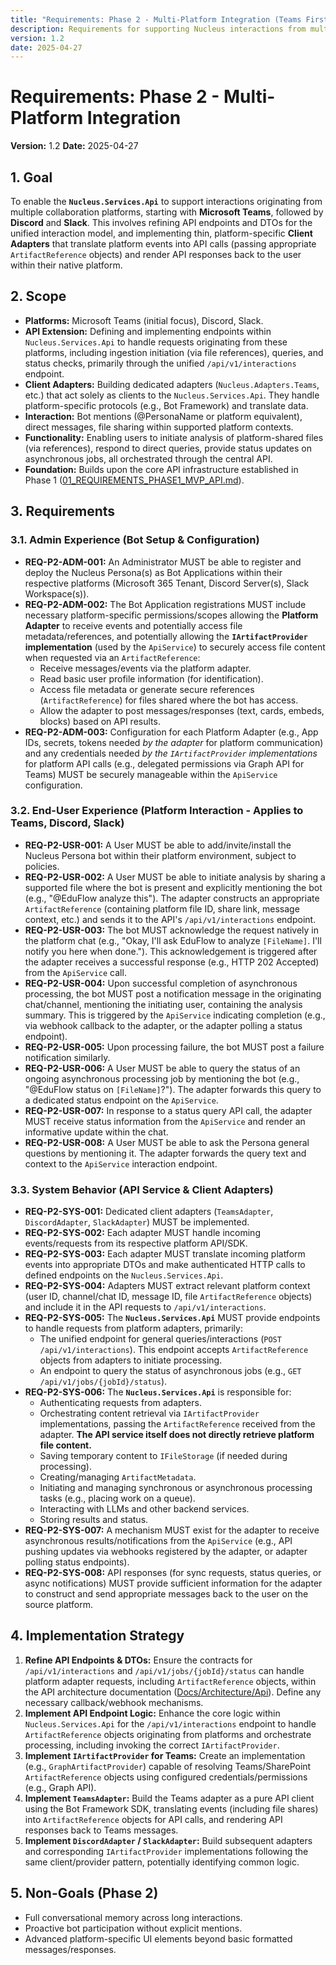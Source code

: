 ```yaml
---
title: "Requirements: Phase 2 - Multi-Platform Integration (Teams First)"
description: Requirements for supporting Nucleus interactions from multiple collaboration platforms (Teams, Discord, Slack) via dedicated client adapters and the core API.
version: 1.2
date: 2025-04-27
---
```


# Requirements: Phase 2 - Multi-Platform Integration

**Version:** 1.2
**Date:** 2025-04-27

## 1. Goal

To enable the **`Nucleus.Services.Api`** to support interactions originating from multiple collaboration platforms, starting with **Microsoft Teams**, followed by **Discord** and **Slack**. This involves refining API endpoints and DTOs for the unified interaction model, and implementing thin, platform-specific **Client Adapters** that translate platform events into API calls (passing appropriate `ArtifactReference` objects) and render API responses back to the user within their native platform.

## 2. Scope

*   **Platforms:** Microsoft Teams (initial focus), Discord, Slack.
*   **API Extension:** Defining and implementing endpoints within `Nucleus.Services.Api` to handle requests originating from these platforms, including ingestion initiation (via file references), queries, and status checks, primarily through the unified `/api/v1/interactions` endpoint.
*   **Client Adapters:** Building dedicated adapters (`Nucleus.Adapters.Teams`, etc.) that act solely as clients to the `Nucleus.Services.Api`. They handle platform-specific protocols (e.g., Bot Framework) and translate data.
*   **Interaction:** Bot mentions (@PersonaName or platform equivalent), direct messages, file sharing within supported platform contexts.
*   **Functionality:** Enabling users to initiate analysis of platform-shared files (via references), respond to direct queries, provide status updates on asynchronous jobs, all orchestrated through the central API.
*   **Foundation:** Builds upon the core API infrastructure established in Phase 1 ([01_REQUIREMENTS_PHASE1_MVP_API.md](./01_REQUIREMENTS_PHASE1_MVP_CONSOLE.md)).

## 3. Requirements

### 3.1. Admin Experience (Bot Setup & Configuration)

*   **REQ-P2-ADM-001:** An Administrator MUST be able to register and deploy the Nucleus Persona(s) as Bot Applications within their respective platforms (Microsoft 365 Tenant, Discord Server(s), Slack Workspace(s)).
*   **REQ-P2-ADM-002:** The Bot Application registrations MUST include necessary platform-specific permissions/scopes allowing the **Platform Adapter** to receive events and potentially access file metadata/references, and potentially allowing the **`IArtifactProvider` implementation** (used by the `ApiService`) to securely access file content when requested via an `ArtifactReference`:
    *   Receive messages/events via the platform adapter.
    *   Read basic user profile information (for identification).
    *   Access file metadata or generate secure references (`ArtifactReference`) for files shared where the bot has access.
    *   Allow the adapter to post messages/responses (text, cards, embeds, blocks) based on API results.
*   **REQ-P2-ADM-003:** Configuration for each Platform Adapter (e.g., App IDs, secrets, tokens needed *by the adapter* for platform communication) and any credentials needed *by the `IArtifactProvider` implementations* for platform API calls (e.g., delegated permissions via Graph API for Teams) MUST be securely manageable within the `ApiService` configuration.

### 3.2. End-User Experience (Platform Interaction - Applies to Teams, Discord, Slack)

*   **REQ-P2-USR-001:** A User MUST be able to add/invite/install the Nucleus Persona bot within their platform environment, subject to policies.
*   **REQ-P2-USR-002:** A User MUST be able to initiate analysis by sharing a supported file where the bot is present and explicitly mentioning the bot (e.g., "@EduFlow analyze this"). The adapter constructs an appropriate `ArtifactReference` (containing platform file ID, share link, message context, etc.) and sends it to the API's `/api/v1/interactions` endpoint.
*   **REQ-P2-USR-003:** The bot MUST acknowledge the request natively in the platform chat (e.g., "Okay, I'll ask EduFlow to analyze `[FileName]`. I'll notify you here when done."). This acknowledgement is triggered after the adapter receives a successful response (e.g., HTTP 202 Accepted) from the `ApiService` call.
*   **REQ-P2-USR-004:** Upon successful completion of asynchronous processing, the bot MUST post a notification message in the originating chat/channel, mentioning the initiating user, containing the analysis summary. This is triggered by the `ApiService` indicating completion (e.g., via webhook callback to the adapter, or the adapter polling a status endpoint).
*   **REQ-P2-USR-005:** Upon processing failure, the bot MUST post a failure notification similarly.
*   **REQ-P2-USR-006:** A User MUST be able to query the status of an ongoing asynchronous processing job by mentioning the bot (e.g., "@EduFlow status on `[FileName]`?"). The adapter forwards this query to a dedicated status endpoint on the `ApiService`.
*   **REQ-P2-USR-007:** In response to a status query API call, the adapter MUST receive status information from the `ApiService` and render an informative update within the chat.
*   **REQ-P2-USR-008:** A User MUST be able to ask the Persona general questions by mentioning it. The adapter forwards the query text and context to the `ApiService` interaction endpoint.

### 3.3. System Behavior (API Service & Client Adapters)

*   **REQ-P2-SYS-001:** Dedicated client adapters (`TeamsAdapter`, `DiscordAdapter`, `SlackAdapter`) MUST be implemented.
*   **REQ-P2-SYS-002:** Each adapter MUST handle incoming events/requests from its respective platform API/SDK.
*   **REQ-P2-SYS-003:** Each adapter MUST translate incoming platform events into appropriate DTOs and make authenticated HTTP calls to defined endpoints on the `Nucleus.Services.Api`.
*   **REQ-P2-SYS-004:** Adapters MUST extract relevant platform context (user ID, channel/chat ID, message ID, file `ArtifactReference` objects) and include it in the API requests to `/api/v1/interactions`.
*   **REQ-P2-SYS-005:** The **`Nucleus.Services.Api`** MUST provide endpoints to handle requests from platform adapters, primarily:
    *   The unified endpoint for general queries/interactions (`POST /api/v1/interactions`). This endpoint accepts `ArtifactReference` objects from adapters to initiate processing.
    *   An endpoint to query the status of asynchronous jobs (e.g., `GET /api/v1/jobs/{jobId}/status`).
*   **REQ-P2-SYS-006:** The **`Nucleus.Services.Api`** is responsible for:
    *   Authenticating requests from adapters.
    *   Orchestrating content retrieval via `IArtifactProvider` implementations, passing the `ArtifactReference` received from the adapter. **The API service itself does not directly retrieve platform file content.**
    *   Saving temporary content to `IFileStorage` (if needed during processing).
    *   Creating/managing `ArtifactMetadata`.
    *   Initiating and managing synchronous or asynchronous processing tasks (e.g., placing work on a queue).
    *   Interacting with LLMs and other backend services.
    *   Storing results and status.
*   **REQ-P2-SYS-007:** A mechanism MUST exist for the adapter to receive asynchronous results/notifications from the `ApiService` (e.g., API pushing updates via webhooks registered by the adapter, or adapter polling status endpoints).
*   **REQ-P2-SYS-008:** API responses (for sync requests, status queries, or async notifications) MUST provide sufficient information for the adapter to construct and send appropriate messages back to the user on the source platform.

## 4. Implementation Strategy

1.  **Refine API Endpoints & DTOs:** Ensure the contracts for `/api/v1/interactions` and `/api/v1/jobs/{jobId}/status` can handle platform adapter requests, including `ArtifactReference` objects, within the API architecture documentation ([Docs/Architecture/Api](../../Architecture/Api/)). Define any necessary callback/webhook mechanisms.
2.  **Implement API Endpoint Logic:** Enhance the core logic within `Nucleus.Services.Api` for the `/api/v1/interactions` endpoint to handle `ArtifactReference` objects originating from platforms and orchestrate processing, including invoking the correct `IArtifactProvider`.
3.  **Implement `IArtifactProvider` for Teams:** Create an implementation (e.g., `GraphArtifactProvider`) capable of resolving Teams/SharePoint `ArtifactReference` objects using configured credentials/permissions (e.g., Graph API).
4.  **Implement `TeamsAdapter`:** Build the Teams adapter as a pure API client using the Bot Framework SDK, translating events (including file shares) into `ArtifactReference` objects for API calls, and rendering API responses back to Teams messages.
5.  **Implement `DiscordAdapter` / `SlackAdapter`:** Build subsequent adapters and corresponding `IArtifactProvider` implementations following the same client/provider pattern, potentially identifying common logic.

## 5. Non-Goals (Phase 2)

*   Full conversational memory across long interactions.
*   Proactive bot participation without explicit mentions.
*   Advanced platform-specific UI elements beyond basic formatted messages/responses.
